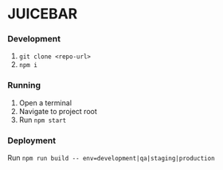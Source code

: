 # JUICEBAR

### Development
1. `git clone <repo-url>`
2. `npm i`

### Running
1. Open a terminal
2. Navigate to project root
3. Run `npm start`

### Deployment
Run `npm run build -- env=development|qa|staging|production`
